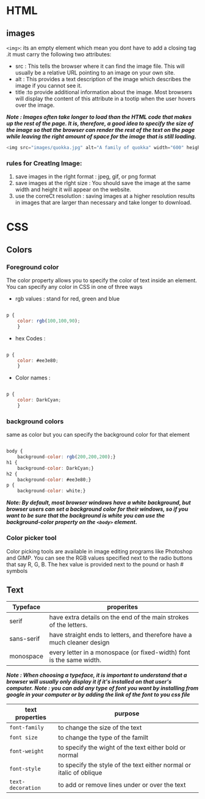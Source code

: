 # HTML

## images

`<img>`: its an empty element which mean you dont have to add a closing tag .it must carry the following two attributes:
- src : This tells the browser where it can find the image file. This will usually be a relative URL pointing to an image on your own site. 
- alt : This provides a text description of the image which describes the image if you cannot see it.
- title :to provide additional information about the image. Most browsers will display the content of this attribute in a tootip when the user hovers over the image.

***Note : Images often take longer to load than the HTML code that makes up the rest of the page. It is, therefore, a good idea to specify the size of the image so that the browser can render the rest of the text on the page while leaving the right amount of space for the image that is still loading.***


```javascript
<img src="images/quokka.jpg" alt="A family of quokka" width="600" height="450" /> 

```

### rules for CreatIng Image:
1. save images in the rIght format : jpeg, gif, or png format
2. save images at the rIght size : You should save the image at the same width and height it will appear on the website. 
3. use the correCt resolutIon :  saving images at a higher resolution results in images that are larger than necessary and take longer to download.

# CSS

## Colors

### Foreground color

The color property allows you to specify the color of text inside an element. You can specify any color in CSS in one of three ways

- rgb values : stand for red, green and blue

```javascript

p { 
    color: rgb(100,100,90);
    }

```

- hex Codes :

```javascript

p { 
    color: #ee3e80;
    } 

```

- Color names :

```javascript

p { 
    color: DarkCyan;
    } 

```

### background colors

same as color but you can specify the background color for that element
```javascript

body { 
    background-color: rgb(200,200,200);} 
h1 { 
    background-color: DarkCyan;} 
h2 { 
    background-color: #ee3e80;} 
p { 
    background-color: white;} 

```
***Note: By default, most browser windows have a white background, but browser users can set a background color for their windows, so if you want to be sure that the background is white  you can use the background-color property on the `<body>` element.***

### Color picker tool 

Color picking tools are available in image editing programs like Photoshop and GIMP. You can see the RGB values specified next to the radio buttons that say R, G, B.
The hex value is provided next to the pound or hash # symbols

## Text 

Typeface  | properites
------------|-------------------------------------------------------------------------
serif       |  have extra details on the end of the main strokes of the letters.
sans-serif  |  have straight ends to letters, and therefore have a much cleaner design
monospace   |  every letter in a monospace (or fixed-width) font is the same width.

***Note : When choosing a typeface, it is important to understand that a browser will usually only display it if it's installed on that user's computer.***
***Note : you can add any type of font you want by installing from google in your computer or by adding the link of the font to you css file***

text properties | purpose
-------------------|----------------------------------------------------------------------
`font-family`      | to change the size of the text
`font size`        | to change the type of the familt
`font-weight`      | to specify the wight of the text either bold or normal
`font-style`       | to specify the style of the text either normal or italic of oblique
`text-decoration`  | to add or remove lines under or over the text 




